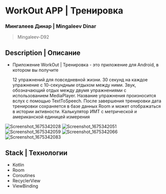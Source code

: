 # WorkOut APP | Тренировка
### Мингалеев Динар | Mingaleev Dinar
> Mingaleev-D92

## Description | Описание

+ Приложение WorkOut | Тренировка - это приложение для Android, в котором вы получите
 
  12 упражнений для повседневной жизни.
  30 секунд на каждое упражнение с 10-секундным отдыхом между ними.
  Звук, обозначающий отдых между двумя упражнениями с использованием MediaPlayer.
  Название упражнения произносится вслух с помощью TextToSpeech.
  После завершения тренировки дата тренировки сохраняется в базе данных Room и может отображаться в истории активности.
  Калькулятор ИМТ с метрической и американской единицей измерения

![Screenshot_1675342028](https://user-images.githubusercontent.com/61611031/216330220-b6b7bc88-7f0f-46e2-a00d-cda0316e78c3.png)
![Screenshot_1675342051](https://user-images.githubusercontent.com/61611031/216330226-78ebfa4d-ee7c-489f-97b6-21d37a5b4c26.png)
![Screenshot_1675342059](https://user-images.githubusercontent.com/61611031/216330229-c9286c19-637b-4e08-84ab-78df0f5e2370.png)
![Screenshot_1675342066](https://user-images.githubusercontent.com/61611031/216330234-adc83613-686b-444f-85c5-72b17f5a6080.png)
![Screenshot_1675342083](https://user-images.githubusercontent.com/61611031/216330239-b7ba04e1-54f6-4482-a75e-3ab983ce2ec5.png)

## Stack | Технологии

+ Kotlin
+ Room
+ Coroutines
+ RecyclerView
+ ViewBinding
